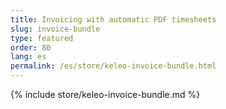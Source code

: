 ```yaml
---
title: Invoicing with automatic PDF timesheets
slug: invoice-bundle
type: featured
order: 80
lang: es
permalink: /es/store/keleo-invoice-bundle.html
---
```


{% include store/keleo-invoice-bundle.md %}
